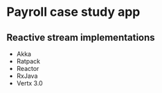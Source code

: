 # Payroll case study app

## Reactive stream implementations
* Akka
* Ratpack
* Reactor
* RxJava
* Vertx 3.0
